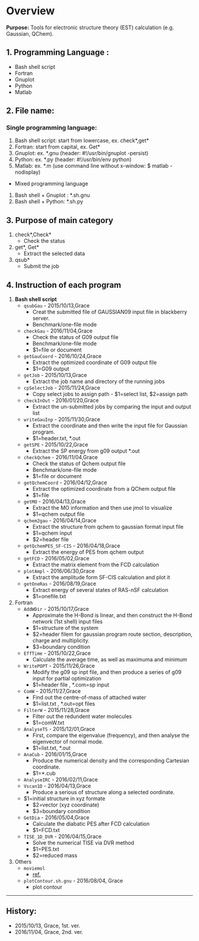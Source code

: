 # Overview
   **Purpose:** 
   Tools for electronic structure theory (EST) calculation (e.g. Gaussian, QChem). 
   

## 1. Programming Language : 
- Bash shell script
- Fortran 
- Gnuplot
- Python
- Matlab

## 2. File name: 

### Single programming language:
1. Bash shell script: start from lowercase, ex. check*,get*
2. Fortran: start from capital, ex. Get*
3. Gnuplot: ex. *.gnu (header: #!/usr/bin/gnuplot -persist)
4. Python: ex. *.py (header: #!/usr/bin/env python)
5. Matlab: ex. *.m (use command line without x-window: $ matlab -nodisplay)

- Mixed programming language
1. Bash shell + Gnuplot : *.sh.gnu
2. Bash shell + Python: *.sh.py

## 3. Purpose of main category
1. check*,Check* 
   - Check the status
2. get*, Get*
   - Extract the selected data
3. qsub*
   - Submit the job
## 4. Instruction of each program
1. **Bash shell script**
   - `qsubGau` - 2015/10/13,Grace
		- Creat the submitted file of GAUSSIAN09 input file in blackberry server.
		- Benchmark/one-file mode
   - `checkGau` - 2016/11/04,Grace
		- Check the status of G09 output file
		- Benchmark/one-file mode
		- $1=file or document
	- `getGauCoord` - 2016/10/24,Grace
		- Extract the optimized coordinate of G09 output file
		- $1=G09 output
	- `getJob` - 2015/10/13,Grace
		- Extract the job name and directory of the running jobs
	- `cpSelectJob` - 2015/11/24,Grace
		- Copy select jobs to assign path         - $1=select list, $2=assign path
	- `checkInOut` - 2016/01/20,Grace
		- Extract the un-submitted jobs by comparing the input and output list
   - `writeGauInp` - 2015/11/30,Grace
		- Extract the coordinate and then write the input file for Gaussian program.
      - $1=header.txt, *.out
   - `getSPE` - 2015/10/22,Grace
	   - Extract the SP energy from g09 output *.out
   - `checkQchem` - 2016/11/04,Grace
      - Check the status of Qchem output file
      - Benchmark/one-file mode
      - $1=file or document
   - `getQchemCoord` - 2016/04/12,Grace
      - Extract the optimized coordinate from a QChem output file
      - $1=file
   - `getMO` - 2016/04/13,Grace
      - Extract the MO information and then use jmol to visualize
      - $1=qchem output file
   - `qchem2gau` - 2016/04/14,Grace
      - Extract the structure from qchem to gaussian format input file              
      - $1=qchem input
      - $2=header file
   - `getQchemPES_SF-CIS` - 2016/04/18,Grace
      - Extract the energy of PES from qchem output
   - `getFCD` - 2016/05/02,Grace
      - Extract the matrix element from the FCD calculation
   - `plotAmpl` - 2016/06/30,Grace
      - Extract the amplitude form SF-CIS calculation and plot it	
   - `getOneRas` - 2016/08/19,Grace
      - Extract energy of several states of RAS-nSF calculation
      - $1=onefile.txt
2. Fortran
   - `AddWDir` - 2015/10/17,Grace
      - Approximate the H-Bond is linear, and then construct the H-Bond network (1st shell) input files	
      - $1=structure of the system
      - $2=header filem for gaussian program route section, description, charge and multiplicity.
      - $3=boundary condition
   - `EffTime` - 2015/10/22,Grace
      - Calculate the average time, as well as maximuma and minimum
   - `WritePOPT` - 2015/11/26,Grace
      - Modify the g09 sp inpt file, and then produce a series of g09 input for partial optimization
      - $1=header file , *.com=sp input
   - `ComW` - 2015/11/27,Grace
      - Find out the centre-of-mass of attached water       
      - $1=list.txt , *.out=opt files
   - `FilterW` - 2015/11/28,Grace
      - Filter out the redundent water molecules
      - $1=comW.txt
   - `AnalyseTS` - 2015/12/01,Grace
     - First, compare the eigenvalue (frequency), and then analyse the eigenvector of normal mode.
      - $1=list.txt, *.out
   - `AnaCub` - 2016/01/15,Grace
     - Produce the numerical density and the corresponding Cartesian coordinate.
      - $1=*.cub
   - `AnalyseIRC` - 2016/02/11,Grace
   - `Vscan1D` - 2016/04/13,Grace
     - Produce a serious of structure along a selected oordinate.
   	- $1=initial structure in xyz formate
      - $2=vector (xyz coordinate)
      - $3=boundary condition	
   - `GetDia` - 2016/05/04,Grace
     - Calculate the diabatic PES after FCD calculation
     - $1=FCD.txt
   - `TISE_1D_DVR` - 2016/04/15,Grace
		- Solve the numerical TISE via DVR method
		- $1=PES.txt
		- $2=reduced mass
1. Others
   - `moviemol` 
     - [ref.](http://www.ifm.liu.se/compchem/moviemol/moviemol.html)
   - `plotContour.sh.gnu` - 2016/08/04, Grace
     - plot contour

---
## History:
- 2015/10/13, Grace, 1st. ver.			
- 2016/11/04, Grace, 2nd. ver.									